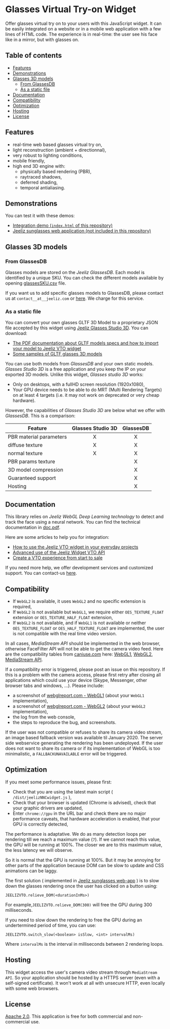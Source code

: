 # Glasses Virtual Try-on Widget



Offer glasses virtual try on to your users with this JavaScript widget. It can be easily integrated on a website or in a mobile web application with a few lines of HTML code. The experience is in real-time: the user see his face like in a mirror, but with glasses on.

## Table of contents
* [Features](#features)
* [Demonstrations](#demonstrations)
* [Glasses 3D models](#glasses-3d-models)
  * [From GlassesDB](#from-glassesdb)
  * [As a static file](#as-a-static-file)
* [Documentation](#documentation)
* [Compatibility](#compatibility)
* [Optimization](#optimization)
* [Hosting](#hosting)
* [License](#license)


## Features

* real-time web based glasses virtual try on,
* light reconstruction (ambient + directionnal),
* very robust to lighting conditions,
* mobile friendly,
* high end 3D engine with:
  * physically based rendering (PBR),
  * raytraced shadows,
  * deferred shading,
  * temporal antialiasing.


## Demonstrations

You can test it with these demos:
* [Integration demo (`index.html` of this repository)](https://jeeliz.com/demos/jeelizWidgetGitPublicDemo)
* [Jeeliz sunglasses web application (not included in this repository)](https://jeeliz.com/sunglasses)

<!-- Video screenshot of *Jeeliz Sunglasses*:
<p align="center">
<a href='https://www.youtube.com/watch?v=peUDRXB0H6g'><img src='https://img.youtube.com/vi/peUDRXB0H6g/0.jpg'></a>
</p>
-->

## Glasses 3D models

### From GlassesDB

Glasses models are stored on the *Jeeliz GlassesDB*. Each model is identified by a unique SKU. You can check the different models available by opening [glassesSKU.csv](/glassesSKU.csv) file.

If you want us to add specific glasses models to GlassesDB, please contact us at `contact__at__jeeliz.com` or [here](https://jeeliz.com/contact-us/). We charge for this service.


### As a static file

You can convert your own glasses GLTF 3D Model to a proprietary JSON file accepted by this widget using [Jeeliz Glasses Studio 3D](https://jeeliz.com/glassesStudio3D/). You can download:

* [The PDF documentation about GLTF models specs and how to import your model to Jeeliz VTO widget](https://jeeliz.com/glassesStudio3D/doc/GlassesStudio3DDoc.pdf)
* [Some samples of GLTF glasses 3D models](https://jeeliz.com/glassesStudio3D/testFiles/GlassesStudio3DSampleFiles.zip)

You can use both models from *GlassesDB* and your own static models. *Glasses Studio 3D* is a free application and you keep the IP on your exported 3D models.
Unlike this widget, *Glasses studio 3D* works:

* Only on desktops, with a fullHD screen resolution (1920x1080), 
* Your GPU device needs to be able to do MRT (Multi Rendering Targets) on at least 4 targets (i.e. it may not work on deprecated or very cheap hardware).

However, the capabilities of *Glasses Studio 3D* are below what we offer with *GlassesDB*. This is a comparison:

| Feature | Glasses Studio 3D | GlassesDB |
| --- | :-: | :-: |
| PBR material parameters | X | X |
| diffuse texture | X | X |
| normal texture  | X | X |
| PBR params texture |  | X |
| 3D model compression |  | X |
| Guaranteed support |  | X |
| Hosting |  | X |


## Documentation

This library relies on *Jeeliz WebGL Deep Learning technology* to detect and track the face using a neural network.
You can find the technical documentation in [doc.pdf](/doc.pdf).

Here are some articles to help you for integration:

* [How to use the Jeeliz VTO widget in your everyday projects](https://jeeliz.com/blog/how-to-use-the-jeeliz-vto-widget-in-your-everyday-projects/)
* [Advanced use of the Jeeliz Widget VTO API](https://jeeliz.com/blog/advanced-use-of-the-jeeliz-widget-vto-api/)
* [Create a VTO experience from start to sale](https://jeeliz.com/blog/create-a-glasses-vto-experience-from-start-to-sale-with-the-jeeliz-glasses-vto-widget/)

If you need more help, we offer development services and customized support. You can contact-us [here](https://jeeliz.com/contact-us/).


## Compatibility

* If `WebGL2` is available, it uses `WebGL2` and no specific extension is required,
* If `WebGL2` is not available but `WebGL1`, we require either `OES_TEXTURE_FLOAT` extension or `OES_TEXTURE_HALF_FLOAT` extension,
* If `WebGL2` is not available, and if `WebGL1` is not available or neither `OES_TEXTURE_FLOAT` or `OES_HALF_TEXTURE_FLOAT` are implemented, the user is not compatible with the real time video version.

In all cases, *MediaStream API* should be implemented in the web browser, otherwise FaceFilter API will not be able to get the camera video feed. Here are the compatibility tables from [caniuse.com](https://caniuse.com/) here: [WebGL1](https://caniuse.com/#feat=webgl), [WebGL2](https://caniuse.com/#feat=webgl2), [MediaStream API](https://caniuse.com/#feat=stream).

If a compatibility error is triggered, please post an issue on this repository. If this is a problem with the camera access, please first retry after closing all applications which could use your device (Skype, Messenger, other browser tabs and windows, ...). Please include:

* a screenshot of [webglreport.com - WebGL1](http://webglreport.com/?v=1) (about your `WebGL1` implementation),
* a screenshot of [webglreport.com - WebGL2](http://webglreport.com/?v=2) (about your `WebGL2` implementation),
* the log from the web console,
* the steps to reproduce the bug, and screenshots.

If the user was not compatible or refuses to share its camera video stream, an image based fallback version was available til January 2020. The server side webservice generating the rendering has been undeployed.
If the user does not want to share its camera or if its implementation of WebGL is too minimalistic, a `FALLBACKUNAVAILABLE` error will be triggered.


## Optimization

If you meet some performance issues, please first:

* Check that you are using the latest main script ( `/dist/jeelizNNCwidget.js` ),
* Check that your browser is updated (Chrome is advised), check that your graphic drivers are updated,
* Enter `chrome://gpu` in the URL bar and check there are no major performance caveats, that hardware acceleration is enabled, that your GPU is correctly detected,

The performance is adaptative. We do as many detection loops per rendering till we reach a maximum value (`7`). If we cannot reach this value, the GPU will be running at 100%. The closer we are to this maximum value, the less latency we will observe.

So it is normal that the GPU is running at 100%. But it may be annoying for other parts of the application because DOM can be slow to update and CSS animations can be laggy.

The first solution ( implemented in [Jeeliz sunglasses web-app](https://jeeliz.com/sunglasses) ) is to slow down the glasses rendering once the user has clicked on a button using:
 ```
JEELIZVTO.relieve_DOM(<durationInMs>)
```
For example,`JEELIZVTO.relieve_DOM(300)` will free the GPU during 300 milliseconds.

If you need to slow down the rendering to free the GPU during an undertermined period of time, you can use:
```
JEELIZVTO.switch_slow(<boolean> isSlow, <int> intervalMs)
```
Where `intervalMs` is the interval in milliseconds between 2 rendering loops.


## Hosting

This widget access the user's camera video stream through `MediaStream API`. So your application should be hosted by a HTTPS server (even with a self-signed certificate). It won't work at all with unsecure HTTP, even locally with some web browsers.


## License

[Apache 2.0](http://www.apache.org/licenses/LICENSE-2.0.html). This application is free for both commercial and non-commercial use.
